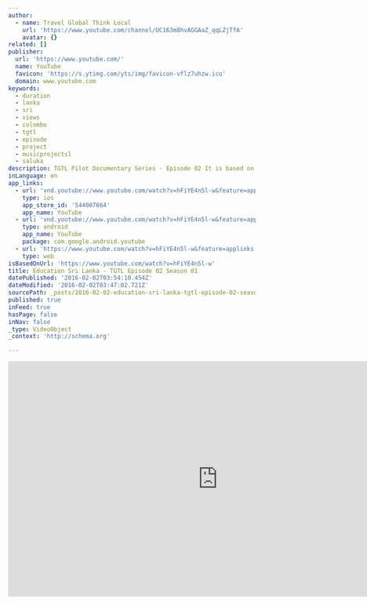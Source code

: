 ```yaml
---
author:
  - name: Travel Global Think Local
    url: 'https://www.youtube.com/channel/UC163m8hvAGGAaZ_qqLZjTfA'
    avatar: {}
related: []
publisher:
  url: 'https://www.youtube.com/'
  name: YouTube
  favicon: 'https://s.ytimg.com/yts/img/favicon-vflz7uhzw.ico'
  domain: www.youtube.com
keywords:
  - duration
  - lanka
  - sri
  - views
  - colombo
  - tgtl
  - episode
  - project
  - musicprojectsl
  - saluka
description: TGTL Pilot Documentary Series - Episode 02 It is based on an initiative called the Music Project in Sri Lanka. We decided to document the work of the Music Project because they are using a means of practical education to build bridges and help reunite a once worn torn country.
inLanguage: en
app_links:
  - url: 'vnd.youtube://www.youtube.com/watch?v=hFiYE4n5l-w&feature=applinks'
    type: ios
    app_store_id: '544007664'
    app_name: YouTube
  - url: 'vnd.youtube://www.youtube.com/watch?v=hFiYE4n5l-w&feature=applinks'
    type: android
    app_name: YouTube
    package: com.google.android.youtube
  - url: 'https://www.youtube.com/watch?v=hFiYE4n5l-w&feature=applinks'
    type: web
isBasedOnUrl: 'https://www.youtube.com/watch?v=hFiYE4n5l-w'
title: Education Sri Lanka - TGTL Episode 02 Season 01
datePublished: '2016-02-02T03:54:10.454Z'
dateModified: '2016-02-02T03:47:02.721Z'
sourcePath: _posts/2016-02-02-education-sri-lanka-tgtl-episode-02-season-01.md
published: true
inFeed: true
hasPage: false
inNav: false
_type: VideoObject
_context: 'http://schema.org'

---
```

<iframe src="https://cdn.embedly.com/widgets/media.html?src=https%3A%2F%2Fwww.youtube.com%2Fembed%2FhFiYE4n5l-w%3Ffeature%3Doembed&amp;url=https%3A%2F%2Fwww.youtube.com%2Fwatch%3Fv%3DhFiYE4n5l-w&amp;image=https%3A%2F%2Fi.ytimg.com%2Fvi%2FhFiYE4n5l-w%2Fhqdefault.jpg&amp;key=b7d04c9b404c499eba89ee7072e1c4f7&amp;type=text%2Fhtml&amp;schema=youtube" width="854" height="480" scrolling="no" frameborder="0" allowfullscreen="allowfullscreen" style=""></iframe>
